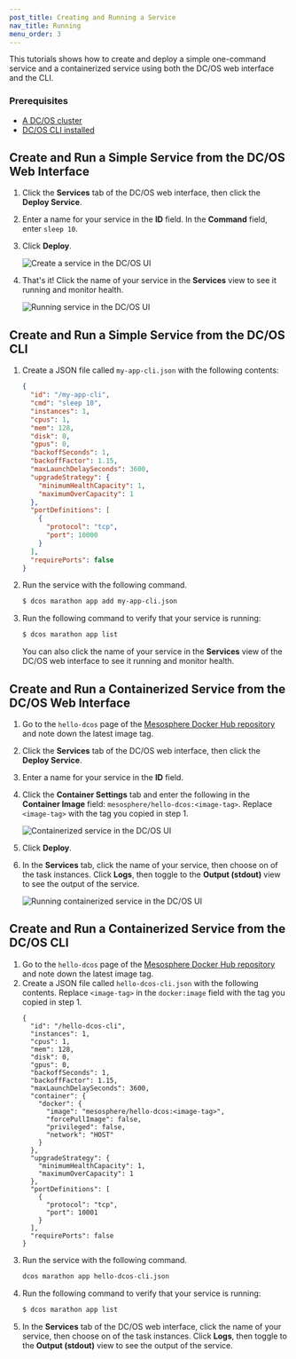 ```yaml
---
post_title: Creating and Running a Service
nav_title: Running
menu_order: 3
---
```


This tutorials shows how to create and deploy a simple one-command service and a containerized service using both the DC/OS web interface and the CLI.

### Prerequisites
- [A DC/OS cluster](/docs/1.8/administration/installing/)
- [DC/OS CLI installed](/docs/1.8/usage/cli/install/)

## Create and Run a Simple Service from the DC/OS Web Interface

1. Click the **Services** tab of the DC/OS web interface, then click the **Deploy Service**.
1. Enter a name for your service in the **ID** field. In the **Command** field, enter `sleep 10`.
1. Click **Deploy**.

    ![Create a service in the DC/OS UI](/docs/1.8/usage/tutorials/img/deploy-svs-ui.png)

1. That's it! Click the name of your service in the **Services** view to see it running and monitor health.

    ![Running service in the DC/OS UI](/docs/1.8/usage/tutorials/img/svc-running-ui.png)

## Create and Run a Simple Service from the DC/OS CLI

1. Create a JSON file called `my-app-cli.json` with the following contents:

    ```json
    {
      "id": "/my-app-cli",
      "cmd": "sleep 10",
      "instances": 1,
      "cpus": 1,
      "mem": 128,
      "disk": 0,
      "gpus": 0,
      "backoffSeconds": 1,
      "backoffFactor": 1.15,
      "maxLaunchDelaySeconds": 3600,
      "upgradeStrategy": {
        "minimumHealthCapacity": 1,
        "maximumOverCapacity": 1
      },
      "portDefinitions": [
        {
          "protocol": "tcp",
          "port": 10000
        }
      ],
      "requirePorts": false
    }
    ```

1. Run the service with the following command.
    ```bash
    $ dcos marathon app add my-app-cli.json
    ```

1. Run the following command to verify that your service is running:
    ```bash
    $ dcos marathon app list
    ```
    You can also click the name of your service in the **Services** view of the DC/OS web interface to see it running and monitor health.

## Create and Run a Containerized Service from the DC/OS Web Interface

1. Go to the `hello-dcos` page of the [Mesosphere Docker Hub repository](https://hub.docker.com/r/mesosphere/hello-dcos/tags/) and note down the latest image tag.
1. Click the **Services** tab of the DC/OS web interface, then click the **Deploy Service**.
1. Enter a name for your service in the **ID** field.
1. Click the **Container Settings** tab and enter the following in the **Container Image** field: `mesosphere/hello-dcos:<image-tag>`. Replace `<image-tag>` with the tag you copied in step 1.

    ![Containerized service in the DC/OS UI](/docs/1.8/usage/tutorials/img/deploy-container-ui.png)

1. Click **Deploy**.
1. In the **Services** tab, click the name of your service, then choose on of the task instances. Click **Logs**, then toggle to the **Output (stdout)** view to see the output of the service.

    ![Running containerized service in the DC/OS UI](/docs/1.8/usage/tutorials/img/container-running-ui.png)

## Create and Run a Containerized Service from the DC/OS CLI

1. Go to the `hello-dcos` page of the [Mesosphere Docker Hub repository](https://hub.docker.com/r/mesosphere/hello-dcos/tags/) and note down the latest image tag.
1. Create a JSON file called `hello-dcos-cli.json` with the following contents. Replace `<image-tag>` in the `docker:image` field with the tag you copied in step 1.
    ```
    {
      "id": "/hello-dcos-cli",
      "instances": 1,
      "cpus": 1,
      "mem": 128,
      "disk": 0,
      "gpus": 0,
      "backoffSeconds": 1,
      "backoffFactor": 1.15,
      "maxLaunchDelaySeconds": 3600,
      "container": {
        "docker": {
          "image": "mesosphere/hello-dcos:<image-tag>",
          "forcePullImage": false,
          "privileged": false,
          "network": "HOST"
        }
      },
      "upgradeStrategy": {
        "minimumHealthCapacity": 1,
        "maximumOverCapacity": 1
      },
      "portDefinitions": [
        {
          "protocol": "tcp",
          "port": 10001
        }
      ],
      "requirePorts": false
    }
    ```
1. Run the service with the following command.
    ```bash
    dcos marathon app hello-dcos-cli.json
    ```
1. Run the following command to verify that your service is running:
    ```bash
    $ dcos marathon app list
    ```
1. In the **Services** tab of the DC/OS web interface, click the name of your service, then choose on of the task instances. Click **Logs**, then toggle to the **Output (stdout)** view to see the output of the service.
